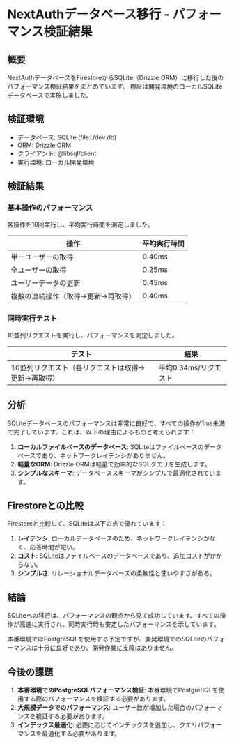 # NextAuthデータベース移行 - パフォーマンス検証結果

## 概要

NextAuthデータベースをFirestoreからSQLite（Drizzle ORM）に移行した後のパフォーマンス検証結果をまとめています。
検証は開発環境のローカルSQLiteデータベースで実施しました。

## 検証環境

- データベース: SQLite (file:./dev.db)
- ORM: Drizzle ORM
- クライアント: @libsql/client
- 実行環境: ローカル開発環境

## 検証結果

### 基本操作のパフォーマンス

各操作を10回実行し、平均実行時間を測定しました。

| 操作 | 平均実行時間 |
|------|------------|
| 単一ユーザーの取得 | 0.40ms |
| 全ユーザーの取得 | 0.25ms |
| ユーザーデータの更新 | 0.45ms |
| 複数の連続操作（取得→更新→再取得） | 0.40ms |

### 同時実行テスト

10並列リクエストを実行し、パフォーマンスを測定しました。

| テスト | 結果 |
|-------|------|
| 10並列リクエスト（各リクエストは取得→更新→再取得） | 平均0.34ms/リクエスト |

## 分析

SQLiteデータベースのパフォーマンスは非常に良好で、すべての操作が1ms未満で完了しています。これは、以下の理由によるものと考えられます：

1. **ローカルファイルベースのデータベース**: SQLiteはファイルベースのデータベースであり、ネットワークレイテンシがありません。
2. **軽量なORM**: Drizzle ORMは軽量で効率的なSQLクエリを生成します。
3. **シンプルなスキーマ**: データベーススキーマがシンプルで最適化されています。

## Firestoreとの比較

Firestoreと比較して、SQLiteは以下の点で優れています：

1. **レイテンシ**: ローカルデータベースのため、ネットワークレイテンシがなく、応答時間が短い。
2. **コスト**: SQLiteはファイルベースのデータベースであり、追加コストがかからない。
3. **シンプルさ**: リレーショナルデータベースの柔軟性と使いやすさがある。

## 結論

SQLiteへの移行は、パフォーマンスの観点から見て成功しています。すべての操作が高速に実行され、同時実行時も安定したパフォーマンスを示しています。

本番環境ではPostgreSQLを使用する予定ですが、開発環境でのSQLiteのパフォーマンスは十分に良好であり、開発作業に支障はありません。

## 今後の課題

1. **本番環境でのPostgreSQLパフォーマンス検証**: 本番環境でPostgreSQLを使用する際のパフォーマンスを検証する必要があります。
2. **大規模データでのパフォーマンス**: ユーザー数が増加した場合のパフォーマンスを検証する必要があります。
3. **インデックス最適化**: 必要に応じてインデックスを追加し、クエリパフォーマンスを最適化する必要があります。
